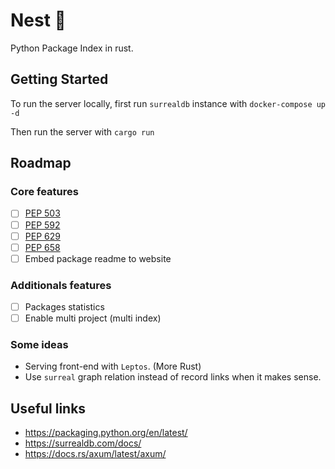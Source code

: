# Nest 🪺

Python Package Index in rust.

## Getting Started

To run the server locally, first run `surrealdb` instance with `docker-compose up -d`

Then run the server with `cargo run`

## Roadmap

### Core features
- [ ] [PEP 503](https://peps.python.org/pep-0503/)
- [ ] [PEP 592](https://peps.python.org/pep-0592/)
- [ ] [PEP 629](https://peps.python.org/pep-0629/)
- [ ] [PEP 658](https://peps.python.org/pep-0658/)
- [ ] Embed package readme to website

### Additionals features
- [ ] Packages statistics
- [ ] Enable multi project (multi index)

### Some ideas
- Serving front-end with `Leptos`. (More Rust)
- Use `surreal` graph relation instead of record links when it makes sense.

## Useful links
- https://packaging.python.org/en/latest/
- https://surrealdb.com/docs/
- https://docs.rs/axum/latest/axum/
